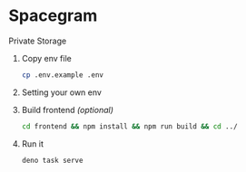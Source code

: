 # Spacegram

Private Storage

1. Copy env file

   ```bash
   cp .env.example .env
   ```

2. Setting your own env
3. Build frontend *(optional)*

   ```bash
   cd frontend && npm install && npm run build && cd ../
   ```

4. Run it

   ```bash
   deno task serve
   ```
